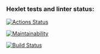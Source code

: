 ### Hexlet tests and linter status:
[![Actions Status](https://github.com/Aphie/java-project-lvl1/workflows/hexlet-check/badge.svg)](https://github.com/Aphie/java-project-lvl1/actions)

[![Maintainability](https://api.codeclimate.com/v1/badges/a99a88d28ad37a79dbf6/maintainability)](https://codeclimate.com/github/codeclimate/codeclimate/maintainability)

[![Build Status](https://github.com/Aphie/java-project-lvl1/workflows/build-check/badge.svg)](https://github.com/Aphie/java-project-lvl1/actions)

